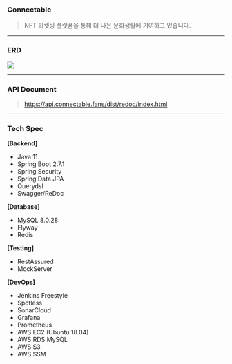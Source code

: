 ### Connectable
> NFT 티켓팅 플랫폼을 통해 더 나은 문화생활에 기여하고 있습니다.
---
### ERD
![](https://user-images.githubusercontent.com/54073761/195118670-8fd4d64a-070f-4c63-95bb-5e58c83b2120.png)

---

### API Document
> https://api.connectable.fans/dist/redoc/index.html
---

### Tech Spec
**[Backend]**
- Java 11
- Spring Boot 2.7.1
- Spring Security
- Spring Data JPA
- Querydsl
- Swagger/ReDoc

**[Database]**
- MySQL 8.0.28
- Flyway
- Redis

**[Testing]**
- RestAssured
- MockServer

**[DevOps]**
- Jenkins Freestyle
- Spotless
- SonarCloud
- Grafana
- Prometheus
- AWS EC2 (Ubuntu 18.04)
- AWS RDS MySQL
- AWS S3
- AWS SSM
